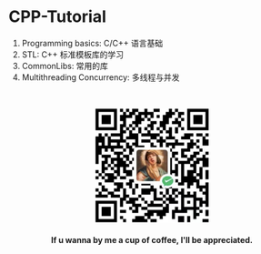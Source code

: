 # CPP-Tutorial



1. Programming basics: C/C++ 语言基础
2. STL: C++ 标准模板库的学习
3. CommonLibs: 常用的库
4. Multithreading Concurrency: 多线程与并发

&emsp;
<div align=center>
    <img src="./imgs/QRcode.png" width=200>
    <h4>If u wanna by me a cup of coffee, I'll be appreciated.</h>
</div>